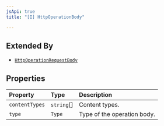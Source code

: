 ```yaml
---
jsApi: true
title: "[I] HttpOperationBody"

---
```

## Extended By

- [`HttpOperationRequestBody`](Interface.HttpOperationRequestBody.md)

## Properties

| Property | Type | Description |
| :------ | :------ | :------ |
| `contentTypes` | `string`[] | Content types. |
| `type` | `Type` | Type of the operation body. |
